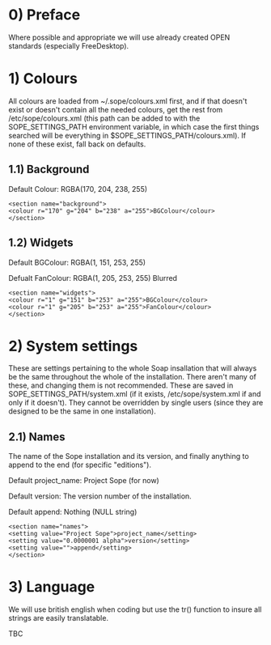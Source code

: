 # 0) Preface #
Where possible and appropriate we will use already created OPEN standards (especially FreeDesktop).

# 1) Colours #

All colours are loaded from ~/.sope/colours.xml first, and if that doesn't exist or doesn't contain all the needed colours, get the rest from /etc/sope/colours.xml (this path can be added to with the SOPE\_SETTINGS\_PATH environment variable, in which case the first things searched will be everything in $SOPE\_SETTINGS\_PATH/colours.xml). If none of these exist, fall back on defaults.

## 1.1) Background ##
Default Colour: RGBA(170, 204, 238, 255)

```
<section name="background">
<colour r="170" g="204" b="238" a="255">BGColour</colour>
</section>
```


## 1.2) Widgets ##
Default BGColour: RGBA(1, 151, 253, 255)

Defualt FanColour: RGBA(1, 205, 253, 255)
Blurred

```
<section name="widgets">
<colour r="1" g="151" b="253" a="255">BGColour</colour>
<colour r="1" g="205" b="253" a="255">FanColour</colour>
</section>
```

# 2) System settings #

These are settings pertaining to the whole Soap insallation that will always be the same throughout the whole of the installation. There aren't many of these, and changing them is not recommended. These are saved in SOPE\_SETTINGS\_PATH/system.xml (if it exists, /etc/sope/system.xml if and only if it doesn't). They cannot be overridden by single users (since they are designed to be the same in one installation).

## 2.1) Names ##

The name of the Sope installation and its version, and finally anything to append to the end (for specific "editions").

Default project\_name: Project Sope (for now)

Default version: The version number of the installation.

Default append: Nothing (NULL string)

```
<section name="names">
<setting value="Project Sope">project_name</setting>
<setting value="0.0000001 alpha">version</setting>
<setting value="">append</setting>
</section>
```

# 3) Language #
We will use british english when coding but use the tr() function to insure all strings are easily translatable.

TBC